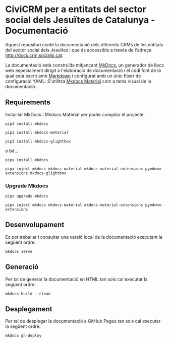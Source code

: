 # CiviCRM per a entitats del sector social dels Jesuïtes de Catalunya - Documentació

Aquest repositori conté la documentació dels diferents CRMs de les entitats del sector social dels Jesuïtes i que és accessible a través de l'adreça http://docs.crm.socialsj.cat.

La documentació està construïda mitjançant [MkDocs](http://www.mkdocs.org/), un generador de llocs web especialment dirigit a l'elaboració de documentació i el codi font de la qual està escrit amb [Markdown](http://daringfireball.net/projects/markdown/) i configurat amb un únic fitxer de configuració YAML. S'utilitza [Mkdocs Material](https://github.com/squidfunk/mkdocs-material) com a tema visual de la documentació.

## Requirements

Instal·lar MkDocs i Mkdocs Material per poder compilar el projecte.

`pip3 install mkdocs`

`pip3 install mkdocs-material`

`pip3 install mkdocs-glightbox`

o bé...

`pipx install mkdocs`

`pipx inject mkdocs mkdocs-material mkdocs-material-extensions pymdown-extensions mkdocs-glightbox`

### Upgrade Mkdocs

`pipx upgrade mkdocs`

`pipx inject mkdocs mkdocs-material mkdocs-material-extensions pymdown-extensions`

## Desenvolupament

Es pot treballar i consultar una versió local de la documentació executant la següent ordre:

    mkdocs serve

## Generació

Per tal de generar la documentació en HTML tan sols cal executar la següent ordre:

    mkdocs build --clean

## Desplegament

Per tal de desplegar la documentació a GitHub Pages tan sols cal executar la següent ordre:

    mkdocs gh-deploy
